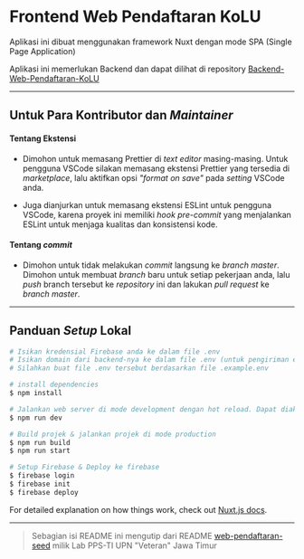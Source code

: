 # Frontend Web Pendaftaran KoLU

Aplikasi ini dibuat menggunakan framework Nuxt dengan mode SPA (Single Page Application)

Aplikasi ini memerlukan Backend dan dapat dilihat di repository [Backend-Web-Pendaftaran-KoLU](https://github.com/KomunitasLinuxUPN/Backend-Web-Pendaftaran-KoLU.git)

---

## Untuk Para Kontributor dan _Maintainer_

#### Tentang Ekstensi

- Dimohon untuk memasang Prettier di _text editor_ masing-masing. Untuk pengguna VSCode silakan memasang ekstensi Prettier yang tersedia di _marketplace_, lalu aktifkan opsi _"format on save"_ pada _setting_ VSCode anda.

- Juga dianjurkan untuk memasang ekstensi ESLint untuk pengguna VSCode, karena proyek ini memiliki _hook pre-commit_ yang menjalankan ESLint untuk menjaga kualitas dan konsistensi kode.

#### Tentang _commit_

- Dimohon untuk tidak melakukan _commit_ langsung ke _branch master_. Dimohon untuk membuat _branch_ baru untuk setiap pekerjaan anda, lalu _push_ branch tersebut ke _repository_ ini dan lakukan _pull request_ ke _branch master_.

---

## Panduan _Setup_ Lokal

```bash
# Isikan kredensial Firebase anda ke dalam file .env
# Isikan domain dari backend-nya ke dalam file .env (untuk pengiriman email konfirmasi pendaftaran)
# Silahkan buat file .env tersebut berdasarkan file .example.env

# install dependencies
$ npm install

# Jalankan web server di mode development dengan hot reload. Dapat diakses di localhost:3000
$ npm run dev

# Build projek & jalankan projek di mode production
$ npm run build
$ npm run start

# Setup Firebase & Deploy ke firebase
$ firebase login
$ firebase init
$ firebase deploy
```

For detailed explanation on how things work, check out [Nuxt.js docs](https://nuxtjs.org).

---

> Sebagian isi README ini mengutip dari README [web-pendaftaran-seed](https://github.com/pps-ti/web-pendaftaran-seed) milik Lab PPS-TI UPN "Veteran" Jawa Timur

